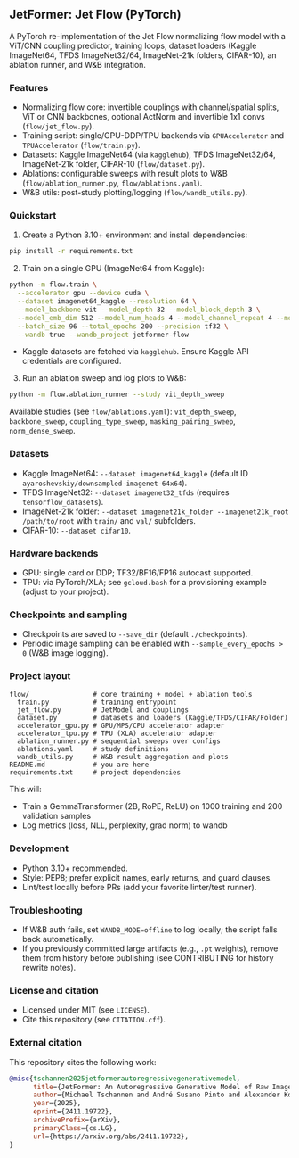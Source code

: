 ## JetFormer: Jet Flow (PyTorch)

A PyTorch re-implementation of the Jet Flow normalizing flow model with a ViT/CNN coupling predictor, training loops, dataset loaders (Kaggle ImageNet64, TFDS ImageNet32/64, ImageNet-21k folders, CIFAR-10), an ablation runner, and W&B integration.

### Features
- Normalizing flow core: invertible couplings with channel/spatial splits, ViT or CNN backbones, optional ActNorm and invertible 1x1 convs (`flow/jet_flow.py`).
- Training script: single/GPU-DDP/TPU backends via `GPUAccelerator` and `TPUAccelerator` (`flow/train.py`).
- Datasets: Kaggle ImageNet64 (via `kagglehub`), TFDS ImageNet32/64, ImageNet-21k folder, CIFAR-10 (`flow/dataset.py`).
- Ablations: configurable sweeps with result plots to W&B (`flow/ablation_runner.py`, `flow/ablations.yaml`).
- W&B utils: post-study plotting/logging (`flow/wandb_utils.py`).

### Quickstart
1) Create a Python 3.10+ environment and install dependencies:
```bash
pip install -r requirements.txt
```

2) Train on a single GPU (ImageNet64 from Kaggle):
```bash
python -m flow.train \
  --accelerator gpu --device cuda \
  --dataset imagenet64_kaggle --resolution 64 \
  --model_backbone vit --model_depth 32 --model_block_depth 3 \
  --model_emb_dim 512 --model_num_heads 4 --model_channel_repeat 4 --model_ps 4 \
  --batch_size 96 --total_epochs 200 --precision tf32 \
  --wandb true --wandb_project jetformer-flow
```
- Kaggle datasets are fetched via `kagglehub`. Ensure Kaggle API credentials are configured.

3) Run an ablation sweep and log plots to W&B:
```bash
python -m flow.ablation_runner --study vit_depth_sweep
```
Available studies (see `flow/ablations.yaml`): `vit_depth_sweep`, `backbone_sweep`, `coupling_type_sweep`, `masking_pairing_sweep`, `norm_dense_sweep`.

### Datasets
- Kaggle ImageNet64: `--dataset imagenet64_kaggle` (default ID `ayaroshevskiy/downsampled-imagenet-64x64`).
- TFDS ImageNet32: `--dataset imagenet32_tfds` (requires `tensorflow_datasets`).
- ImageNet-21k folder: `--dataset imagenet21k_folder --imagenet21k_root /path/to/root` with `train/` and `val/` subfolders.
- CIFAR-10: `--dataset cifar10`.

### Hardware backends
- GPU: single card or DDP; TF32/BF16/FP16 autocast supported.
- TPU: via PyTorch/XLA; see `gcloud.bash` for a provisioning example (adjust to your project).

### Checkpoints and sampling
- Checkpoints are saved to `--save_dir` (default `./checkpoints`).
- Periodic image sampling can be enabled with `--sample_every_epochs > 0` (W&B image logging).

### Project layout
```text
flow/                # core training + model + ablation tools
  train.py           # training entrypoint
  jet_flow.py        # JetModel and couplings
  dataset.py         # datasets and loaders (Kaggle/TFDS/CIFAR/Folder)
  accelerator_gpu.py # GPU/MPS/CPU accelerator adapter
  accelerator_tpu.py # TPU (XLA) accelerator adapter
  ablation_runner.py # sequential sweeps over configs
  ablations.yaml     # study definitions
  wandb_utils.py     # W&B result aggregation and plots
README.md            # you are here
requirements.txt     # project dependencies
```
This will:
- Train a GemmaTransformer (2B, RoPE, ReLU) on 1000 training and 200 validation samples
- Log metrics (loss, NLL, perplexity, grad norm) to wandb

### Development
- Python 3.10+ recommended.
- Style: PEP8; prefer explicit names, early returns, and guard clauses.
- Lint/test locally before PRs (add your favorite linter/test runner).

### Troubleshooting
- If W&B auth fails, set `WANDB_MODE=offline` to log locally; the script falls back automatically.
- If you previously committed large artifacts (e.g., `.pt` weights), remove them from history before publishing (see CONTRIBUTING for history rewrite notes).

### License and citation
- Licensed under MIT (see `LICENSE`).
- Cite this repository (see `CITATION.cff`).

### External citation
This repository cites the following work:

```bibtex
@misc{tschannen2025jetformerautoregressivegenerativemodel,
      title={JetFormer: An Autoregressive Generative Model of Raw Images and Text}, 
      author={Michael Tschannen and André Susano Pinto and Alexander Kolesnikov},
      year={2025},
      eprint={2411.19722},
      archivePrefix={arXiv},
      primaryClass={cs.LG},
      url={https://arxiv.org/abs/2411.19722}, 
}
```
